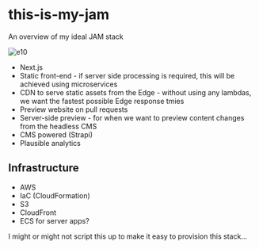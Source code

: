 # this-is-my-jam

An overview of my ideal JAM stack

![e10](https://user-images.githubusercontent.com/102141/145958017-3c2f714a-c116-451e-8cb7-9ee2b834b4cb.jpeg)

- Next.js
- Static front-end - if server side processing is required, this will be achieved using microservices
- CDN to serve static assets from the Edge - without using any lambdas, we want the fastest possible Edge response tmies
- Preview website on pull requests
- Server-side preview - for when we want to preview content changes from the headless CMS
- CMS powered (Strapi)
- Plausible analytics

## Infrastructure

- AWS
- IaC (CloudFormation)
- S3
- CloudFront
- ECS for server apps?

I might or might not script this up to make it easy to provision this stack...
